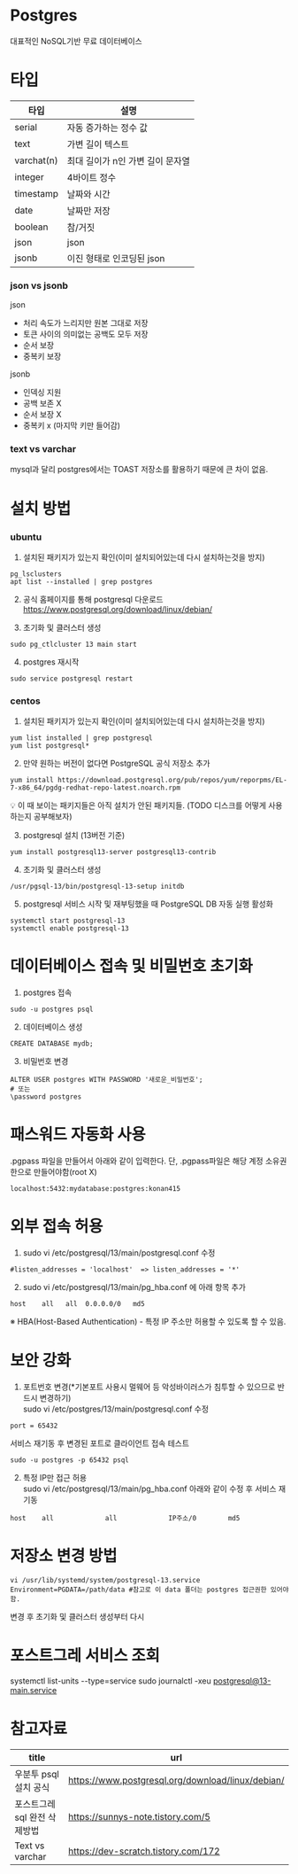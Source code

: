 # Postgres
대표적인 NoSQL기반 무료 데이터베이스

# 타입
|타입|설명|
|---|---|
|serial|자동 증가하는 정수 값|
|text|가변 길이 텍스트|
|varchat(n)|최대 길이가 n인 가변 길이 문자열|
|integer|4바이트 정수|
|timestamp|날짜와 시간|
|date|날짜만 저장|
|boolean|참/거짓|
|json|json|
|jsonb|이진 형태로 인코딩된 json|

### json vs jsonb
json
- 처리 속도가 느리지만 원본 그대로 저장
-  토큰 사이의 의미없는 공백도 모두 저장
- 순서 보장
- 중복키 보장

jsonb
- 인덱싱 지원
- 공백 보존 X
- 순서 보장 X
- 중복키 x (마지막 키만 들어감)

### text vs varchar
mysql과 달리 postgres에서는 TOAST 저장소를 활용하기 때문에 큰 차이 없음.

# 설치 방법

### ubuntu
1. 설치된 패키지가 있는지 확인(이미 설치되어있는데 다시 설치하는것을 방지)
```
pg_lsclusters
apt list --installed | grep postgres
```

2. 공식 홈페이지를 통해 postgresql 다운로드
https://www.postgresql.org/download/linux/debian/

3. 초기화 및 클러스터 생성
```
sudo pg_ctlcluster 13 main start
```

4. postgres 재시작
```
sudo service postgresql restart
```

### centos

1. 설치된 패키지가 있는지 확인(이미 설치되어있는데 다시 설치하는것을 방지)
```
yum list installed | grep postgresql
yum list postgresql*
```

2. 만약 원하는 버전이 없다면 PostgreSQL 공식 저장소 추가
```
yum install https://download.postgresql.org/pub/repos/yum/reporpms/EL-7-x86_64/pgdg-redhat-repo-latest.noarch.rpm
```
💡 이 때 보이는 패키지들은 아직 설치가 안된 패키지들. (TODO 디스크를 어떻게 사용하는지 공부해보자)

3. postgresql 설치 (13버전 기준)
```
yum install postgresql13-server postgresql13-contrib
```

4. 초기화 및 클러스터 생성
```
/usr/pgsql-13/bin/postgresql-13-setup initdb
```

5. postgresql 서비스 시작 및 재부팅했을 때 PostgreSQL DB 자동 실행 활성화
```
systemctl start postgresql-13
systemctl enable postgresql-13
```

# 데이터베이스 접속 및 비밀번호 초기화

1. postgres 접속
```
sudo -u postgres psql
```

2. 데이터베이스 생성
```
CREATE DATABASE mydb;
```

3. 비밀번호 변경
```
ALTER USER postgres WITH PASSWORD '새로운_비밀번호';
# 또는
\password postgres
```

# 패스워드 자동화 사용
.pgpass 파일을 만들어서 아래와 같이 입력한다. 단, .pgpass파일은 해당 계정 소유권한으로 만들어야함(root X)
```
localhost:5432:mydatabase:postgres:konan415
```

# 외부 접속 허용
1. sudo vi /etc/postgresql/13/main/postgresql.conf 수정
```
#listen_addresses = 'localhost'  => listen_addresses = '*' 
```
     
2. sudo vi /etc/postgresql/13/main/pg_hba.conf 에 아래 항목 추가
```
host    all   all  0.0.0.0/0   md5
```
※ HBA(Host-Based Authentication) - 특정 IP 주소만 허용할 수 있도록 할 수 있음.

# 보안 강화
1. 포트번호 변경(*기본포트 사용시 멀웨어 등 악성바이러스가 침투할 수 있으므로 반드시 변경하기)  
sudo vi /etc/postgres/13/main/postgresql.conf 수정
```
port = 65432
```
서비스 재기동 후 변경된 포트로 클라이언트 접속 테스트  
```
sudo -u postgres -p 65432 psql
```

2. 특정 IP만 접근 허용  
sudo vi /etc/postgresql/13/main/pg_hba.conf 아래와 같이 수정 후 서비스 재기동
```
host    all             all             IP주소/0        md5
```


# 저장소 변경 방법
```
vi /usr/lib/systemd/system/postgresql-13.service
Environment=PGDATA=/path/data #참고로 이 data 폴더는 postgres 접근권한 있어야함.
```
변경 후 초기화 및 클러스터 생성부터 다시

# 포스트그레 서비스 조회
systemctl list-units --type=service
sudo journalctl -xeu postgresql@13-main.service

# 참고자료
|title|url|
|---|---|
|우분투 psql 설치 공식|https://www.postgresql.org/download/linux/debian/|
|포스트그레 sql 완전 삭제방법|https://sunnys-note.tistory.com/5|
|Text vs varchar|https://dev-scratch.tistory.com/172|